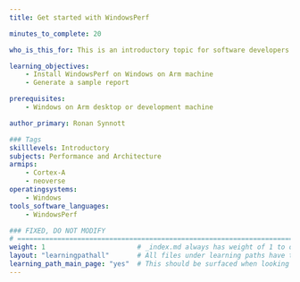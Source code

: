 ```yaml
---
title: Get started with WindowsPerf

minutes_to_complete: 20

who_is_this_for: This is an introductory topic for software developers working on laptops and desktops and new to the Arm architecture.

learning_objectives:
    - Install WindowsPerf on Windows on Arm machine
    - Generate a sample report

prerequisites:
    - Windows on Arm desktop or development machine

author_primary: Ronan Synnott

### Tags
skilllevels: Introductory
subjects: Performance and Architecture
armips:
    - Cortex-A
    - neoverse
operatingsystems:
    - Windows
tools_software_languages:
    - WindowsPerf

### FIXED, DO NOT MODIFY
# ================================================================================
weight: 1                       # _index.md always has weight of 1 to order correctly
layout: "learningpathall"       # All files under learning paths have this same wrapper
learning_path_main_page: "yes"  # This should be surfaced when looking for related content. Only set for _index.md of learning path content.
---
```

